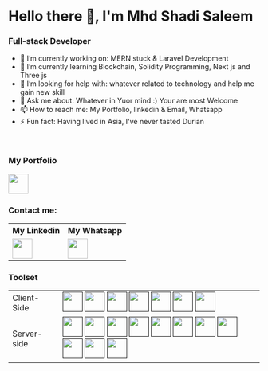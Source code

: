 # Hello there 👋, I'm Mhd Shadi Saleem

### Full-stack Developer

- 🔭 I’m currently working on: MERN stuck & Laravel Development 
- 🌱 I’m currently learning Blockchain, Solidity Programming, Next js and Three js
- 🤔 I’m looking for help with: whatever related to technology and help me gain new skill
- 💬 Ask me about: Whatever in Yuor mind :) Your are most Welcome  
- 📫 How to reach me: My Portfolio, linkedin & Email, Whatsapp
- ⚡ Fun fact: Having lived in Asia,  I've never tasted Durian

<br/>

### My Portfolio

<a href="https://shadi-saleem.vercel.app/"><img src="https://www.vectorlogo.zone/logos/google_chrome/google_chrome-icon.svg" width="40" height="40"/></a>



### Contact me:


<table>
    <tr>
        <th>My Linkedin</th>
        <th>My Whatsapp</th>
    </tr>
    <tr>
        <td>
            <a href="https://www.linkedin.com/in/mhd-shadi-saleem-443103a3/">
                <img src="https://www.vectorlogo.zone/logos/linkedin/linkedin-icon.svg" width="40" height="40"/></a>
        </td>
        <td>
            <a href="https://wa.me/601127090970?text=Hey, "><img src="https://www.vectorlogo.zone/logos/whatsapp/whatsapp-tile.svg" width="40" height="40"/></a>
        </td>
    </tr>
</table>



### Toolset

<table>
    <tr>
        <td>Client-Side</td>
        <td>
            <a href=""><img src="https://www.vectorlogo.zone/logos/w3_html5/w3_html5-icon.svg" width="40" height="40"/></a>            
            <a href=""><img src="https://www.vectorlogo.zone/logos/tailwindcss/tailwindcss-icon.svg" width="40" height="40"/></a>            
            <a href=""><img src="https://www.vectorlogo.zone/logos/reactjs/reactjs-ar21.svg" width="40" height="40"/></a>            
            <a href=""><img src="https://www.vectorlogo.zone/logos/typescriptlang/typescriptlang-ar21.svg" width="40" height="40"/></a>            
            <a href=""><img src="https://www.vectorlogo.zone/logos/vuejs/vuejs-icon.svg" width="40" height="40"/></a>            
            <a href=""><img src="https://www.vectorlogo.zone/logos/angular/angular-ar21.svg" width="40" height="40"/></a>            
            <a href=""><img src="https://www.vectorlogo.zone/logos/flutterio/flutterio-ar21.svg" width="40" height="40"/></a>
            <!-- <a href=""><img src=""/></a>
            <a href=""><img src=""/></a> -->
        </td>
    </tr>
    <tr>
        <td>Server-side</td>
        <td>
            <a href=""><img src="https://www.vectorlogo.zone/logos/php/php-ar21.svg" width="40" height="40"/></a>
            <a href=""><img src="https://www.vectorlogo.zone/logos/java/java-ar21.svg" width="40" height="40"/></a>
            <a href=""><img src="https://www.vectorlogo.zone/logos/dartlang/dartlang-icon.svg" width="40" height="40"/></a>
            <a href=""><img src="https://www.vectorlogo.zone/logos/nodejs/nodejs-icon.svg" width="40" height="40"/></a>            
            <a href=""><img src="https://www.vectorlogo.zone/logos/mysql/mysql-official.svg" width="40" height="40"/></a>            
            <a href=""><img src="https://www.vectorlogo.zone/logos/wordpress/wordpress-ar21.svg" width="40" height="40"/></a>
            <a href=""><img src="https://www.vectorlogo.zone/logos/joomla/joomla-icon.svg" width="40" height="40"/></a>
            <a href=""><img src="https://www.vectorlogo.zone/logos/laravel/laravel-ar21.svg" width="40" height="40"/></a>            
            <a href=""><img src="https://www.vectorlogo.zone/logos/expressjs/expressjs-icon.svg" width="40" height="40"/></a>
            <a href=""><img src="https://www.vectorlogo.zone/logos/ibm/ibm-ar21.svg" width="40" height="40"/></a>
            <a href=""><img src="https://www.vectorlogo.zone/logos/docker/docker-ar21.svg" width="40" height="40"/></a>
        </td>
    </tr>
    
</table>
